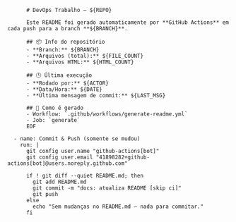           # DevOps Trabalho — ${REPO}

          Este README foi gerado automaticamente por **GitHub Actions** em cada push para a branch **${BRANCH}**.

          ## 📦 Info do repositório
          - **Branch:** ${BRANCH}
          - **Arquivos (total):** ${FILE_COUNT}
          - **Arquivos HTML:** ${HTML_COUNT}

          ## 🕒 Última execução
          - **Rodado por:** ${ACTOR}
          - **Data/Hora:** ${DATE}
          - **Última mensagem de commit:** ${LAST_MSG}

          ## 🔧 Como é gerado
          - Workflow: `.github/workflows/generate-readme.yml`
          - Job: `generate`
          EOF

      - name: Commit & Push (somente se mudou)
        run: |
          git config user.name "github-actions[bot]"
          git config user.email "41898282+github-actions[bot]@users.noreply.github.com"

          if ! git diff --quiet README.md; then
            git add README.md
            git commit -m "docs: atualiza README [skip ci]"
            git push
          else
            echo "Sem mudanças no README.md — nada para commitar."
          fi
